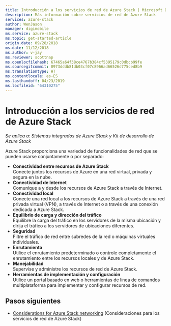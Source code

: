 ```yaml
---
title: Introducción a los servicios de red de Azure Stack | Microsoft Docs
description: Más información sobre servicios de red de Azure Stack
services: azure-stack
author: WenJason
manager: digimobile
ms.service: azure-stack
ms.topic: get-started-article
origin.date: 09/28/2018
ms.date: 11/12/2018
ms.author: v-jay
ms.reviewer: scottnap
ms.openlocfilehash: 67465a64f38ce4767b384cf5395179c0dbcb99fe
ms.sourcegitcommit: 0973dddb81db03cf07c8966ad66526d775ced8b9
ms.translationtype: HT
ms.contentlocale: es-ES
ms.lasthandoff: 04/23/2019
ms.locfileid: "64310275"
---
```

# <a name="introduction-to-azure-stack-networking"></a>Introducción a los servicios de red de Azure Stack

*Se aplica a: Sistemas integrados de Azure Stack y Kit de desarrollo de Azure Stack*

Azure Stack proporciona una variedad de funcionalidades de red que se pueden usarse conjuntamente o por separado:

- **Conectividad entre recursos de Azure Stack**  
    Conecte juntos los recursos de Azure en una red virtual, privada y segura en la nube.
- **Conectividad de Internet**  
    Comunique a y desde los recursos de Azure Stack a través de Internet.
- **Conectividad local**  
    Conecte una red local a los recursos de Azure Stack a través de una red privada virtual (VPN), a través de Internet o a través de una conexión dedicada a Azure Stack.
- **Equilibrio de carga y dirección del tráfico**  
    Equilibre la carga del tráfico en los servidores de la misma ubicación y dirija el tráfico a los servidores de ubicaciones diferentes.
- **Seguridad**  
    Filtre el tráfico de red entre subredes de la red o máquinas virtuales individuales.
- **Enrutamiento**  
    Utilice el enrutamiento predeterminado o controle completamente el enrutamiento entre los recursos locales y de Azure Stack.
- **Manejabilidad**  
    Supervise y administre los recursos de red de Azure Stack.
- **Herramientas de implementación y configuración**  
    Utilice un portal basado en web o herramientas de línea de comandos multiplataforma para implementar y configurar recursos de red.


## <a name="next-steps"></a>Pasos siguientes

* [Considerations for Azure Stack networking](azure-stack-network-differences.md) (Consideraciones para los servicios de red de Azure Stack)
<!-- Update_Description: wording update -->